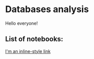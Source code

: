 # Databases analysis
Hello everyone!

## List of notebooks:
[I'm an inline-style link](https://nbviewer.jupyter.org/github/DJcarlo23/Data-Science/blob/04e299ae3899b81930d0a9dd8373ed4d609f56f3/ML/Classification/Tabular%20Payground%20Kaggle/Tabular%20Playground%20May%202021/TP-May_full.ipynb)

